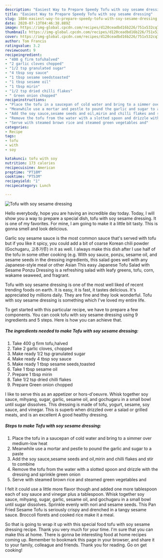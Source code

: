 ```yaml
---
description: "Easiest Way to Prepare Speedy Tofu with soy sesame dressing"
title: "Easiest Way to Prepare Speedy Tofu with soy sesame dressing"
slug: 1884-easiest-way-to-prepare-speedy-tofu-with-soy-sesame-dressing
date: 2020-07-13T04:46:38.889Z
image: https://img-global.cpcdn.com/recipes/d120ceadbd16b226/751x532cq70/tofu-with-soy-sesame-dressing-recipe-main-photo.jpg
thumbnail: https://img-global.cpcdn.com/recipes/d120ceadbd16b226/751x532cq70/tofu-with-soy-sesame-dressing-recipe-main-photo.jpg
cover: https://img-global.cpcdn.com/recipes/d120ceadbd16b226/751x532cq70/tofu-with-soy-sesame-dressing-recipe-main-photo.jpg
author: Tom Francis
ratingvalue: 3.2
reviewcount: 9
recipeingredient:
- "400 g firm tofuhalved"
- "2 garlic cloves chopped"
- "1/2 tsp granulated sugar"
- "4 tbsp soy sauce"
- "1 tbsp sesame seedstoasted"
- "1 tbsp sesame oil"
- "1 tbsp mirin"
- "1/2 tsp dried chilli flakes"
- " Green onion chopped"
recipeinstructions:
- "Place the tofu in a saucepan of cold water and bring to a simmer over medium-low heat"
- "Meanwhile use a mortar and pestle to pound the garlic and sugar to a paste"
- "Add the soy sauce,sesame seeds and oil,mirin and chilli flakes and stir to combine"
- "Remove the tofu from the water with a slotted spoon and drizzle with the dressing and sprinkle green onion"
- "Serve with steamed brown rice and steamed green vegetables and"
categories:
- Recipe
tags:
- tofu
- with
- soy

katakunci: tofu with soy 
nutrition: 173 calories
recipecuisine: American
preptime: "PT18M"
cooktime: "PT53M"
recipeyield: "1"
recipecategory: Lunch

---
```



![Tofu with soy sesame dressing](https://img-global.cpcdn.com/recipes/d120ceadbd16b226/751x532cq70/tofu-with-soy-sesame-dressing-recipe-main-photo.jpg)

Hello everybody, hope you are having an incredible day today. Today, I will show you a way to prepare a special dish, tofu with soy sesame dressing. It is one of my favorites. For mine, I am going to make it a little bit tasty. This is gonna smell and look delicious.

Garlic soy sesame sauce is the most common sauce that&#39;s served with tofu but if you like it spicy, you could add a bit of coarse Korean chili powder (Gochugaru, 고추가루) in it as well. I always make this dish after I use half of the tofu in some other cooking (e.g. With soy sauce, ponzu, sesame oil, and sesame seeds in the dressing ingredients, this salad goes well with any Japanese-style meal or other Asian This easy Japanese Tofu Salad with Sesame Ponzu Dressing is a refreshing salad with leafy greens, tofu, corn, wakame seaweed, and fragrant.

Tofu with soy sesame dressing is one of the most well liked of recent trending foods on earth. It is easy, it is fast, it tastes delicious. It's appreciated by millions daily. They are fine and they look wonderful. Tofu with soy sesame dressing is something which I've loved my entire life.


To get started with this particular recipe, we have to prepare a few components. You can cook tofu with soy sesame dressing using 9 ingredients and 5 steps. Here is how you can achieve that.

<!--inarticleads1-->

##### The ingredients needed to make Tofu with soy sesame dressing:

1. Take 400 g firm tofu,halved
1. Take 2 garlic cloves, chopped
1. Make ready 1/2 tsp granulated sugar
1. Make ready 4 tbsp soy sauce
1. Make ready 1 tbsp sesame seeds,toasted
1. Take 1 tbsp sesame oil
1. Prepare 1 tbsp mirin
1. Take 1/2 tsp dried chilli flakes
1. Prepare  Green onion chopped


I like to serve this as an appetizer or hors-d&#39;oeuvre. Whisk together soy sauce, mihyang, sugar, garlic, sesame oil, and gochugaru in a small bowl until sugar dissolves. This dressing is made of tofu, yogurt, sesame, soy sauce, and vinegar. This is superb when drizzled over a salad or grilled meats, and is an excellent A good healthy dressing. 

<!--inarticleads2-->

##### Steps to make Tofu with soy sesame dressing:

1. Place the tofu in a saucepan of cold water and bring to a simmer over medium-low heat
1. Meanwhile use a mortar and pestle to pound the garlic and sugar to a paste
1. Add the soy sauce,sesame seeds and oil,mirin and chilli flakes and stir to combine
1. Remove the tofu from the water with a slotted spoon and drizzle with the dressing and sprinkle green onion
1. Serve with steamed brown rice and steamed green vegetables and


I felt it could use a little more flavor though and added one more tablespoon each of soy sauce and vinegar plus a tablespoon. Whisk together soy sauce, mihyang, sugar, garlic, sesame oil, and gochugaru in a small bowl until sugar dissolves. Sprinkle evenly with nori and sesame seeds. This Pan Fried Sesame Tofu is seriously crispy and drenched in a tangy sesame sauce. Broccoli florets and cooked rice make it a meal. 

So that is going to wrap it up with this special food tofu with soy sesame dressing recipe. Thank you very much for your time. I'm sure that you can make this at home. There is gonna be interesting food at home recipes coming up. Remember to bookmark this page in your browser, and share it to your family, colleague and friends. Thank you for reading. Go on get cooking!
